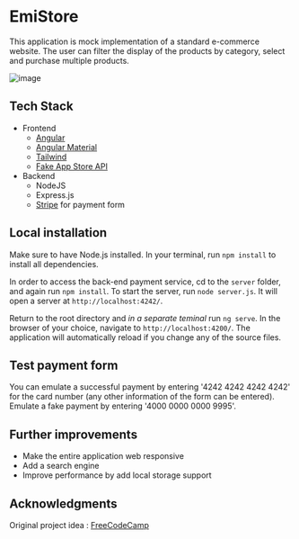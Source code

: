 # EmiStore

This application is mock implementation of a standard e-commerce website. The user can filter the display of the products by category, select and purchase multiple products.

![image](https://github.com/Emimint/EmiStore/assets/90863470/bc5c82c3-62f6-4a19-a9ee-dd24d4b115cb)


## Tech Stack

- Frontend
  - [Angular](https://angular.io/)
  - [Angular Material](https://material.angular.io/)
  - [Tailwind](https://tailwindcss.com/)
  - [Fake App Store API](https://fakestoreapi.com/)
- Backend
  - NodeJS
  - Express.js
  - [Stripe](https://stripe.com) for payment form


## Local installation

Make sure to have Node.js installed. In your terminal, run `npm install` to install all dependencies. 

In order to access the back-end payment service, cd to the `server` folder, and again run `npm install`. To start the server, run `node server.js`. It will open a server at `http://localhost:4242/`. 

Return to the root directory and <em>in a separate teminal</em> run `ng serve`. In the browser of your choice, navigate to `http://localhost:4200/`. The application will automatically reload if you change any of the source files.

## Test payment form

You can emulate a successful payment by entering '4242 4242 4242 4242' for the card number (any other information of the form can be entered). Emulate a fake payment by entering '4000 0000 0000 9995'.

## Further improvements
- Make the entire application web responsive
- Add a search engine
- Improve performance by add local storage support

## Acknowledgments

Original project idea : [FreeCodeCamp](https://www.freecodecamp.org/)
